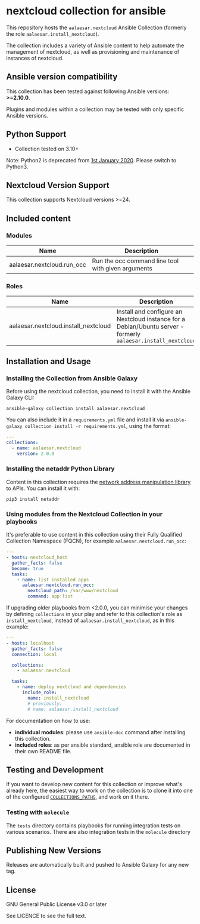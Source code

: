 # nextcloud collection for ansible

This repository hosts the `aalaesar.nextcloud`  Ansible Collection (formerly the role `aalaesar.install_nextcloud`).

The collection includes a variety of Ansible content to help automate the management of nextcloud, as well as provisioning and maintenance of instances of nextcloud.

<!--start requires_ansible-->
## Ansible version compatibility

This collection has been tested against following Ansible versions: **>=2.10.0**.

Plugins and modules within a collection may be tested with only specific Ansible versions.
<!--end requires_ansible-->

## Python Support

* Collection tested on 3.10+

Note: Python2 is deprecated from [1st January 2020](https://www.python.org/doc/sunset-python-2/). Please switch to Python3.

## Nextcloud Version Support

This collection supports Nextcloud versions >=24.

## Included content

<!--start collection content-->
### Modules
Name | Description
--- | ---
aalaesar.nextcloud.run_occ|Run the occ command line tool with given arguments

### Roles
Name | Description
--- | ---
aalaesar.nextcloud.install_nextcloud|Install and configure an Nextcloud instance for a Debian/Ubuntu server - formerly `aalaesar.install_nextcloud`

<!--end collection content-->

## Installation and Usage

### Installing the Collection from Ansible Galaxy

Before using the nextcloud collection, you need to install it with the Ansible Galaxy CLI:

    ansible-galaxy collection install aalaesar.nextcloud

You can also include it in a `requirements.yml` file and install it via `ansible-galaxy collection install -r requirements.yml`, using the format:

```yaml
---
collections:
  - name: aalaesar.nextcloud
    version: 2.0.0
```

### Installing the netaddr Python Library

Content in this collection requires the [network address manipulation library](https://pypi.org/project/netaddr/) to APIs. You can install it with:

    pip3 install netaddr

### Using modules from the Nextcloud Collection in your playbooks

It's preferable to use content in this collection using their Fully Qualified Collection Namespace (FQCN), for example `aalaesar.nextcloud.run_occ`:

```yaml
---
- hosts: nextcloud_host
  gather_facts: false
  become: true
  tasks:
    - name: list installed apps
      aalaesar.nextcloud.run_occ:
        nextcloud_path: /var/www/nextcloud
        command: app:list
```

If upgrading older playbooks from <2.0.0, you can minimise your changes by defining `collections` in your play and refer to this collection's role as `install_nextcloud`, instead of `aalaesar.install_nextcloud`, as in this example:

```yaml
---
- hosts: localhost
  gather_facts: false
  connection: local

  collections:
    - aalaesar.nextcloud

  tasks:
    - name: deploy nextcloud and dependencies
      include_role:
        name: install_nextcloud
        # previously:
        # name: aalaesar.install_nextcloud
```

For documentation on how to use:
- __individual modules__: please use `ansible-doc` command after installing this collection.
- __included roles__: as per ansible standard, ansible role are documented in their own README file.

## Testing and Development

If you want to develop new content for this collection or improve what's already here, the easiest way to work on the collection is to clone it into one of the configured [`COLLECTIONS_PATHS`](https://docs.ansible.com/ansible/latest/reference_appendices/config.html#collections-paths), and work on it there.

### Testing with `molecule`

The `tests` directory contains playbooks for running integration tests on various scenarios.
There are also integration tests in the `molecule` directory

## Publishing New Versions

Releases are automatically built and pushed to Ansible Galaxy for any new tag.

## License

GNU General Public License v3.0 or later

See LICENCE to see the full text.
